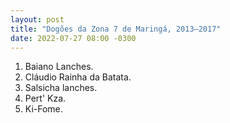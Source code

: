 ```yaml
---
layout: post
title: "Dogões da Zona 7 de Maringá, 2013–2017"
date: 2022-07-27 08:00 -0300
---
```

1. Baiano Lanches.
2. Cláudio Rainha da Batata.
3. Salsicha lanches.
4. Pert' Kza.
5. Ki-Fome.